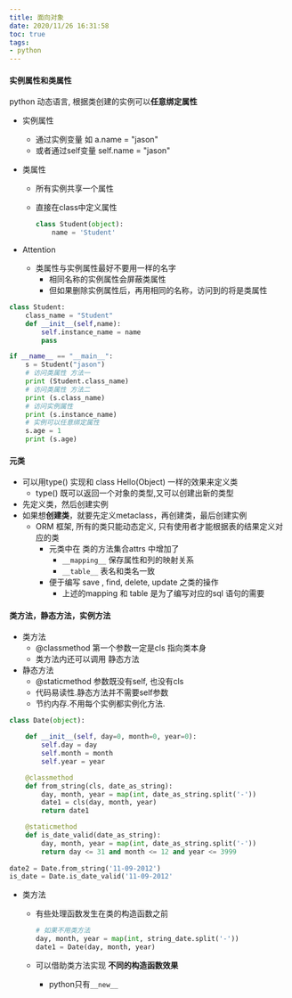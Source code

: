 ```yaml
---
title: 面向对象
date: 2020/11/26 16:31:58
toc: true
tags:
- python
---
```





#### 实例属性和类属性

python 动态语言, 根据类创建的实例可以**任意绑定属性**
<!--more-->
* 实例属性

  * 通过实例变量 如 a.name = "jason"
  * 或者通过self变量 self.name =  "jason"

* 类属性

  * 所有实例共享一个属性

  * 直接在class中定义属性

    ```python
    class Student(object):
    	name = 'Student'
    ```

* Attention

  * 类属性与实例属性最好不要用一样的名字
    * 相同名称的实例属性会屏蔽类属性
    * 但如果删除实例属性后，再用相同的名称，访问到的将是类属性

```python
class Student:
    class_name = "Student"
    def __init__(self,name):
        self.instance_name = name
        pass

if __name__ == "__main__":
    s = Student("jason")
    # 访问类属性 方法一
    print (Student.class_name)
    # 访问类属性 方法二
    print (s.class_name)
    # 访问实例属性
    print (s.instance_name)
    # 实例可以任意绑定属性
    s.age = 1
    print (s.age)
```





#### 元类

* 可以用type() 实现和 class Hello(Object) 一样的效果来定义类
  * type() 既可以返回一个对象的类型,又可以创建出新的类型
* 先定义类，然后创建实例
* 如果想**创建类**，就要先定义metaclass，再创建类，最后创建实例
  * ORM 框架, 所有的类只能动态定义, 只有使用者才能根据表的结果定义对应的类
    * 元类中在 类的方法集合attrs 中增加了 
      * `__mapping__`  保存属性和列的映射关系
      * `__table__` 表名和类名一致
    * 便于编写 save , find, delete, update 之类的操作
      * 上述的mapping 和 table 是为了编写对应的sql 语句的需要



#### 类方法，静态方法，实例方法

* 类方法
  * @classmethod 第一个参数一定是cls 指向类本身
  * 类方法内还可以调用 静态方法
* 静态方法
  * @staticmethod 参数既没有self, 也没有cls 
  * 代码易读性.静态方法并不需要self参数
  * 节约内存.不用每个实例都实例化方法.

```python
class Date(object):

    def __init__(self, day=0, month=0, year=0):
        self.day = day
        self.month = month
        self.year = year

    @classmethod
    def from_string(cls, date_as_string):
        day, month, year = map(int, date_as_string.split('-'))
        date1 = cls(day, month, year)
        return date1

    @staticmethod
    def is_date_valid(date_as_string):
        day, month, year = map(int, date_as_string.split('-'))
        return day <= 31 and month <= 12 and year <= 3999
    
date2 = Date.from_string('11-09-2012')
is_date = Date.is_date_valid('11-09-2012'    
```

* 类方法

  * 有些处理函数发生在类的构造函数之前

    ```python
    # 如果不用类方法
    day, month, year = map(int, string_date.split('-'))
    date1 = Date(day, month, year)
    ```

  * 可以借助类方法实现 **不同的构造函数效果**
    * python只有`__new__`